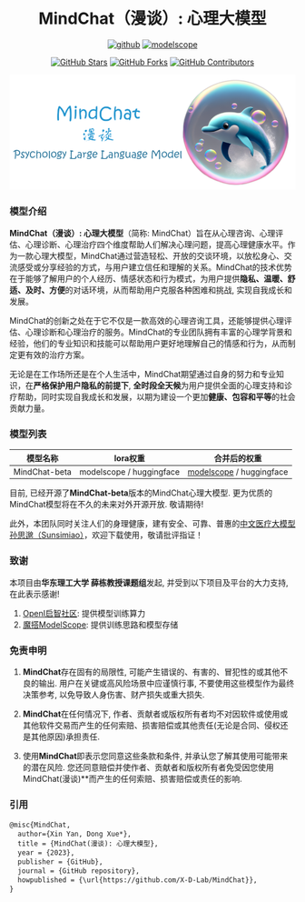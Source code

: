<h1 align="center">MindChat（漫谈）: 心理大模型</h1>

<p align="center">
<a href="https://github.com/X-D-Lab/MindChat"><img src="https://img.shields.io/badge/GitHub-24292e" alt="github"></a>
<a href="https://modelscope.cn/models/thomas/MindChat-InternLM/summary"><img src="https://img.shields.io/badge/ModelScope-blueviolet" alt="modelscope"></a>
</p> 

<div align="center">

[![GitHub Stars](https://img.shields.io/github/stars/X-D-Lab/MindChat)](https://github.com/X-D-Lab/MindChat/stargazers)
[![GitHub Forks](https://img.shields.io/github/forks/X-D-Lab/MindChat)](https://github.com/X-D-Lab/MindChat/fork)
[![GitHub Contributors](https://img.shields.io/github/contributors/X-D-Lab/MindChat)](https://github.com/X-D-Lab/MindChat/graphs/contributors)  
</div>
<div align=center><img src ="./image/logo-github.png"/></div>  

### 模型介绍

**MindChat（漫谈）: 心理大模型**（简称: MindChat）旨在从心理咨询、心理评估、心理诊断、心理治疗四个维度帮助人们解决心理问题，提高心理健康水平。作为一款心理大模型，MindChat通过营造轻松、开放的交谈环境，以放松身心、交流感受或分享经验的方式，与用户建立信任和理解的关系。MindChat的技术优势在于能够了解用户的个人经历、情感状态和行为模式，为用户提供**隐私、温暖、舒适、及时、方便**的对话环境，从而帮助用户克服各种困难和挑战, 实现自我成长和发展。

MindChat的创新之处在于它不仅是一款高效的心理咨询工具，还能够提供心理评估、心理诊断和心理治疗的服务。MindChat的专业团队拥有丰富的心理学背景和经验，他们的专业知识和技能可以帮助用户更好地理解自己的情感和行为，从而制定更有效的治疗方案。

无论是在工作场所还是在个人生活中，MindChat期望通过自身的努力和专业知识，在**严格保护用户隐私的前提下**, **全时段全天候**为用户提供全面的心理支持和诊疗帮助，同时实现自我成长和发展，以期为建设一个更加**健康、包容和平等**的社会贡献力量。

### 模型列表

| 模型名称 | lora权重 | 合并后的权重 |
| :----: | :----: | :----: |
| MindChat-beta | modelscope / huggingface | [modelscope](https://modelscope.cn/models/thomas/MindChat-InternLM/summary) / huggingface |

目前, 已经开源了**MindChat-beta**版本的MindChat心理大模型. 更为优质的MindChat模型将在不久的未来对外开源开放. 敬请期待!

此外，本团队同时关注人们的身理健康，建有安全、可靠、普惠的[中文医疗大模型孙思邈（Sunsimiao）](https://github.com/X-D-Lab/Sunsimiao)，欢迎下载使用，敬请批评指证！

### 致谢

本项目由**华东理工大学 薛栋教授课题组**发起, 并受到以下项目及平台的大力支持, 在此表示感谢!

1. [OpenI启智社区](https://openi.pcl.ac.cn/): 提供模型训练算力
2. [魔搭ModelScope](https://modelscope.cn/home): 提供训练思路和模型存储

### 免责申明

1. **MindChat**存在固有的局限性, 可能产生错误的、有害的、冒犯性的或其他不良的输出. 用户在关键或高风险场景中应谨慎行事, 不要使用这些模型作为最终决策参考, 以免导致人身伤害、财产损失或重大损失. 

2. **MindChat**在任何情况下, 作者、贡献者或版权所有者均不对因软件或使用或其他软件交易而产生的任何索赔、损害赔偿或其他责任(无论是合同、侵权还是其他原因)承担责任.

3. 使用**MindChat**即表示您同意这些条款和条件, 并承认您了解其使用可能带来的潜在风险. 您还同意赔偿并使作者、贡献者和版权所有者免受因您使用MindChat(漫谈)**而产生的任何索赔、损害赔偿或责任的影响.

### 引用

```
@misc{MindChat, 
  author={Xin Yan, Dong Xue*}, 
  title = {MindChat(漫谈): 心理大模型}, 
  year = {2023}, 
  publisher = {GitHub}, 
  journal = {GitHub repository}, 
  howpublished = {\url{https://github.com/X-D-Lab/MindChat}}, 
}
```
